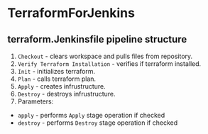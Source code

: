 # TerraformForJenkins

## terraform.Jenkinsfile pipeline structure

1. `Checkout` - clears workspace and pulls files from repository.
2. `Verify Terraform Installation` - verifies if terraform installed.
3. `Init` - initializes terraform.
4. `Plan` - calls terraform plan.
5. `Apply` - creates infrustructure.
6. `Destroy` - destroys infrustructure.
7. Parameters:
- `apply` - performs `Apply` stage operation if checked
- `destroy` - performs `Destroy` stage operation if checked
